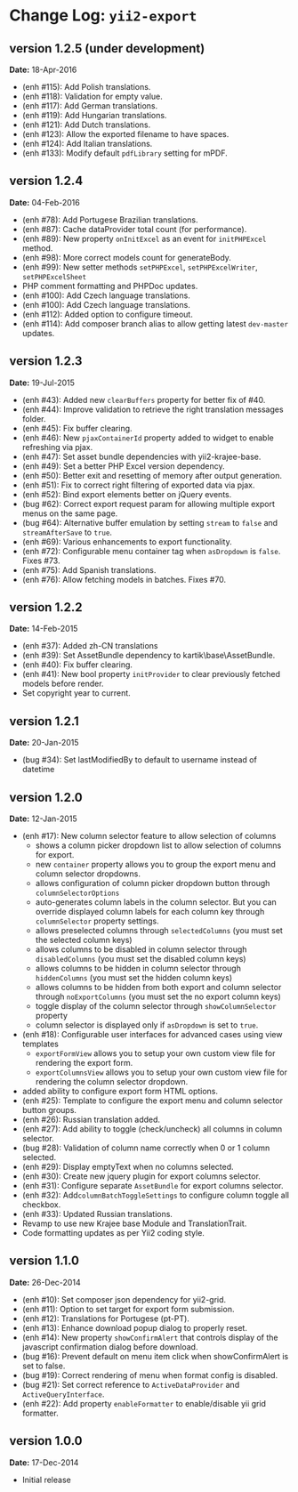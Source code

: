 Change Log: `yii2-export`
=========================

## version 1.2.5 (under development)

**Date:** 18-Apr-2016

- (enh #115): Add Polish translations.
- (enh #118): Validation for empty value.
- (enh #117): Add German translations.
- (enh #119): Add Hungarian translations.
- (enh #121): Add Dutch translations.
- (enh #123): Allow the exported filename to have spaces.
- (enh #124): Add Italian translations.
- (enh #133): Modify default `pdfLibrary` setting for mPDF.

## version 1.2.4

**Date:** 04-Feb-2016

- (enh #78): Add Portugese Brazilian translations.
- (enh #87): Cache dataProvider total count (for performance).
- (enh #89): New property `onInitExcel` as an event for `initPHPExcel` method.
- (enh #98): More correct models count for generateBody.
- (enh #99): New setter methods `setPHPExcel`, `setPHPExcelWriter`, `setPHPExcelSheet`
- PHP comment formatting and PHPDoc updates.
- (enh #100): Add Czech language translations.
- (enh #100): Add Czech language translations.
- (enh #112): Added option to configure timeout.
- (enh #114): Add composer branch alias to allow getting latest `dev-master` updates.

## version 1.2.3

**Date:** 19-Jul-2015

- (enh #43): Added new `clearBuffers` property for better fix of #40.
- (enh #44): Improve validation to retrieve the right translation messages folder.
- (enh #45): Fix buffer clearing.
- (enh #46): New `pjaxContainerId` property added to widget to enable refreshing via pjax.
- (enh #47): Set asset bundle dependencies with yii2-krajee-base.
- (enh #49): Set a better PHP Excel version dependency.
- (enh #50): Better exit and resetting of memory after output generation.
- (enh #51): Fix to correct right filtering of exported data via pjax.
- (enh #52): Bind export elements better on jQuery events.
- (bug #62): Correct export request param for allowing multiple export menus on the same page.
- (bug #64): Alternative buffer emulation by setting `stream` to `false` and `streamAfterSave` to `true`.
- (enh #69): Various enhancements to export functionality.
- (enh #72): Configurable menu container tag when `asDropdown` is `false`. Fixes #73.
- (enh #75): Add Spanish translations.
- (enh #76): Allow fetching models in batches. Fixes #70.

## version 1.2.2

**Date:** 14-Feb-2015

- (enh #37): Added zh-CN translations
- (enh #39): Set AssetBundle dependency to kartik\base\AssetBundle.
- (enh #40): Fix buffer clearing.
- (enh #41): New bool property `initProvider` to clear previously fetched models before render.
- Set copyright year to current.

## version 1.2.1

**Date:** 20-Jan-2015

- (bug #34): Set lastModifiedBy to default to username instead of datetime 

## version 1.2.0

**Date:** 12-Jan-2015

- (enh #17): New column selector feature to allow selection of columns
    - shows a column picker dropdown list to allow selection of columns for export.
    - new `container` property allows you to group the export menu and column selector dropdowns.
    - allows configuration of column picker dropdown button through `columnSelectorOptions`
    - auto-generates column labels in the column selector. But you can override displayed column labels for each column key through `columnSelector` property settings.
    - allows preselected columns through `selectedColumns` (you must set the selected column keys)
    - allows columns to be disabled in column selector through `disabledColumns` (you must set the disabled column keys)
    - allows columns to be hidden in column selector through `hiddenColumns` (you must set the hidden column keys)
    - allows columns to be hidden from both export and column selector through `noExportColumns` (you must set the no export column keys)
    - toggle display of the column selector through `showColumnSelector` property
    - column selector is displayed only if `asDropdown` is set to `true`.
- (enh #18): Configurable user interfaces for advanced cases using view templates
    - `exportFormView` allows you to setup your own custom view file for rendering the export form.
    - `exportColumnsView` allows you to setup your own custom view file for rendering the column selector dropdown.
- added ability to configure export form HTML options.
- (enh #25): Template to configure the export menu and column selector button groups.
- (enh #26): Russian translation added.
- (enh #27): Add ability to toggle (check/uncheck) all columns in column selector.
- (bug #28): Validation of column name correctly when 0 or 1 column selected.
- (enh #29): Display emptyText when no columns selected.
- (enh #30): Create new jquery plugin for export columns selector.
- (enh #31): Configure separate `AssetBundle` for export columns selector.
- (enh #32): Add`columnBatchToggleSettings` to configure column toggle all checkbox.
- (enh #33): Updated Russian translations.
- Revamp to use new Krajee base Module and TranslationTrait.
- Code formatting updates as per Yii2 coding style.

## version 1.1.0

**Date:** 26-Dec-2014

- (enh #10): Set composer json dependency for yii2-grid.
- (enh #11): Option to set target for export form submission.
- (enh #12): Translations for Portugese (pt-PT).
- (enh #13): Enhance download popup dialog to properly reset.
- (enh #14): New property `showConfirmAlert` that controls display of the javascript confirmation dialog before download.
- (bug #16): Prevent default on menu item click when showConfirmAlert is set to false.
- (bug #19): Correct rendering of menu when format config is disabled.
- (bug #21): Set correct reference to `ActiveDataProvider` and `ActiveQueryInterface`.
- (enh #22): Add property `enableFormatter` to enable/disable yii grid formatter.

## version 1.0.0

**Date:** 17-Dec-2014

- Initial release
